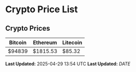 # Crypto Price List

## Crypto Prices
| Bitcoin | Ethereum | Litecoin |
| ------- | -------- | -------- |
| $94839 | $1815.53 | $85.32 |
**Last Updated:** 2025-04-29 13:54 UTC
**Last Updated:** $DATE$
